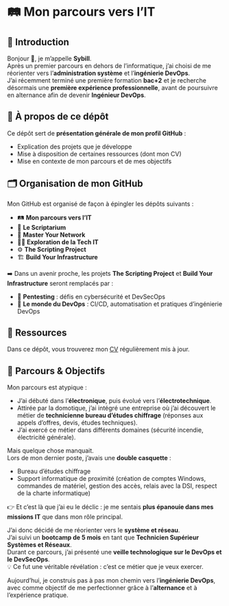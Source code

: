 # 🛤️ Mon parcours vers l’IT

## 👋 Introduction
Bonjour 👋, je m’appelle **Sybill**.  
Après un premier parcours en dehors de l’informatique, j’ai choisi de me réorienter vers l’**administration système** et l’**ingénierie DevOps**.  
J’ai récemment terminé une première formation **bac+2** et je recherche désormais une **première expérience professionnelle**, avant de poursuivre en alternance afin de devenir **Ingénieur DevOps**.  

## 🎯 À propos de ce dépôt
Ce dépôt sert de **présentation générale de mon profil GitHub** :  
- Explication des projets que je développe  
- Mise à disposition de certaines ressources (dont mon CV)  
- Mise en contexte de mon parcours et de mes objectifs  

## 🗂️ Organisation de mon GitHub
Mon GitHub est organisé de façon à épingler les dépôts suivants :  
- 🛤️ **Mon parcours vers l’IT**  
- 📜 **Le Scriptarium**  
- 🧠 **Master Your Network**  
- 🧑‍💻 **Exploration de la Tech IT**  
- ⚙️ **The Scripting Project**  
- 🏗️ **Build Your Infrastructure**  

➡️ Dans un avenir proche, les projets **The Scripting Project** et **Build Your Infrastructure** seront remplacés par :  
- 🔐 **Pentesting** : défis en cybersécurité et DevSecOps  
- 🚀 **Le monde du DevOps** : CI/CD, automatisation et pratiques d’ingénierie DevOps  

## 📄 Ressources
Dans ce dépôt, vous trouverez mon [CV](https://github.com/SybillLabs/Mon-parcours-vers-l-IT/blob/f02300f9893106d319153e992a62ced19f4e3357/CV_Sybill.pdf) régulièrement mis à jour.  

## 🚀 Parcours & Objectifs
Mon parcours est atypique :  

- J’ai débuté dans l’**électronique**, puis évolué vers l’**électrotechnique**.  
- Attirée par la domotique, j’ai intégré une entreprise où j’ai découvert le métier de **technicienne bureau d’études chiffrage** (réponses aux appels d’offres, devis, études techniques).  
- J’ai exercé ce métier dans différents domaines (sécurité incendie, électricité générale).  

Mais quelque chose manquait.  
Lors de mon dernier poste, j’avais une **double casquette** :  
- Bureau d’études chiffrage  
- Support informatique de proximité (création de comptes Windows, commandes de matériel, gestion des accès, relais avec la DSI, respect de la charte informatique)  

👉 Et c’est là que j’ai eu le déclic : je me sentais **plus épanouie dans mes missions IT** que dans mon rôle principal.  

J’ai donc décidé de me réorienter vers le **système et réseau**.  
J’ai suivi un **bootcamp de 5 mois** en tant que **Technicien Supérieur Systèmes et Réseaux**.  
Durant ce parcours, j’ai présenté une **veille technologique sur le DevOps et le DevSecOps**.  
💡 Ce fut une véritable révélation : c’est ce métier que je veux exercer.  

Aujourd’hui, je construis pas à pas mon chemin vers l’**ingénierie DevOps**, avec comme objectif de me perfectionner grâce à l’**alternance** et à l’expérience pratique.  

